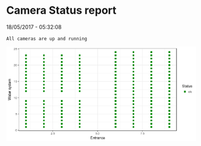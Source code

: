 Camera Status report
================
18/05/2017 - 05:32:08

    All cameras are up and running

![](camreport_files/figure-markdown_github/unnamed-chunk-2-1.png)
